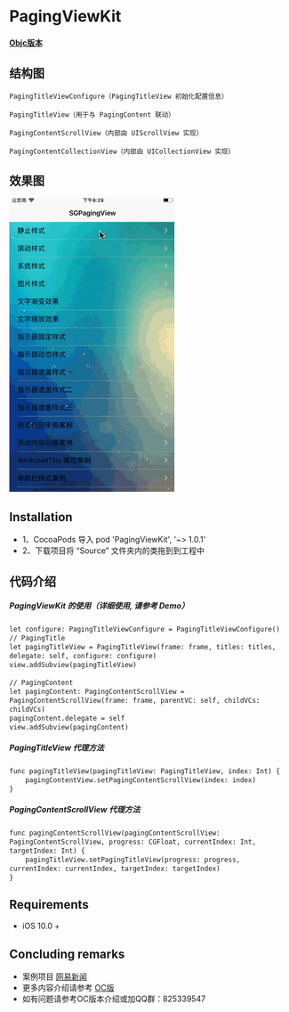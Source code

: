 # PagingViewKit

#### [Objc版本](https://github.com/kingsic/SGPagingView)


## 结构图
``` 
PagingTitleViewConfigure（PagingTitleView 初始化配置信息）

PagingTitleView（用于与 PagingContent 联动）

PagingContentScrollView（内部由 UIScrollView 实现）

PagingContentCollectionView（内部由 UICollectionView 实现）
``` 


## 效果图
![](https://github.com/kingsic/Kar98k/blob/master/SGPagingView/SGPagingView.gif)


##  Installation
* 1、CocoaPods 导入 pod 'PagingViewKit', '~> 1.0.1'
* 2、下载项目将 “Source” 文件夹内的类拖到到工程中


## 代码介绍
##### PagingViewKit 的使用（详细使用, 请参考 Demo）
```
let configure: PagingTitleViewConfigure = PagingTitleViewConfigure()
// PagingTitle
let pagingTitleView = PagingTitleView(frame: frame, titles: titles, delegate: self, configure: configure)
view.addSubview(pagingTitleView)

// PagingContent
let pagingContent: PagingContentScrollView = PagingContentScrollView(frame: frame, parentVC: self, childVCs: childVCs)
pagingContent.delegate = self
view.addSubview(pagingContent)
```

##### PagingTitleView 代理方法
```
func pagingTitleView(pagingTitleView: PagingTitleView, index: Int) {
    pagingContentView.setPagingContentScrollView(index: index)
}
```

##### PagingContentScrollView 代理方法
```
func pagingContentScrollView(pagingContentScrollView: PagingContentScrollView, progress: CGFloat, currentIndex: Int, targetIndex: Int) {
    pagingTitleView.setPagingTitleView(progress: progress, currentIndex: currentIndex, targetIndex: targetIndex)
}
```


## Requirements
* iOS 10.0 +


## Concluding remarks
* 案例项目 [网易新闻](https://github.com/kingsic/NetEaseNews)
* 更多内容介绍请参考 [OC版](https://github.com/kingsic/SGPagingView)
* 如有问题请参考OC版本介绍或加QQ群：825339547

